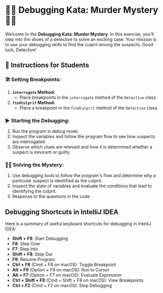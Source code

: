 # 🕵️‍♂️ Debugging Kata: Murder Mystery 🕵️‍♀️

Welcome to the **Debugging Kata: Murder Mystery**. In this exercise, you'll step into the shoes of a detective to solve an exciting case. Your mission is to use your debugging skills to find the culprit among the suspects. Good luck, Detective!

## 📝 Instructions for Students

### 🛠️ Setting Breakpoints:

1. **`interrogate` Method:**
   - Place breakpoints in the `interrogate` method of the `Detective` class.
2. **`findCulprit` Method:**
   - Place a breakpoint in the `findCulprit` method of the `Detective` class.

### ▶️ Starting the Debugging:

1. Run the program in debug mode.
2. Inspect the variables and follow the program flow to see how suspects are interrogated.
3. Observe which clues are relevant and how it is determined whether a suspect is innocent or guilty.

### 🕵️‍♂️ Solving the Mystery:

1. Use debugging tools to follow the program's flow and determine why a particular suspect is identified as the culprit.
2. Inspect the state of variables and evaluate the conditions that lead to identifying the culprit.
3. Response to the questions in the code

## Debugging Shortcuts in IntelliJ IDEA

Here is a summary of useful keyboard shortcuts for debugging in IntelliJ IDEA:

- **Shift + F9**: Start Debugging
- **F8**: Step Over
- **F7**: Step Into
- **Shift + F8**: Step Out
- **F9**: Resume Program
- **Ctrl + F8** (Cmd + F8 on macOS): Toggle Breakpoint
- **Alt + F9** (Option + F9 on macOS): Run to Cursor
- **Alt + F7** (Option + F7 on macOS): Evaluate Expression
- **Ctrl + Shift + F8** (Cmd + Shift + F8 on macOS): View Breakpoints
- **Ctrl + F2** (Cmd + F2 on macOS): Stop Debugging